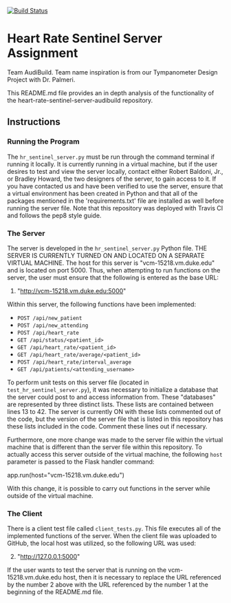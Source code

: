 [![Build Status](https://travis-ci.com/BME547-Summer2020/heart-rate-sentinel-server-audibuild.svg?token=sKsYGbJ1i9ydp1r9jhAy&branch=master)](https://travis-ci.com/BME547-Summer2020/heart-rate-sentinel-server-audibuild)

# Heart Rate Sentinel Server Assignment
Team AudiBuild. Team name inspiration is from our Tympanometer Design Project with Dr. Palmeri.

This README.md file provides an in depth analysis of the functionality of the heart-rate-sentinel-server-audibuild repository.

## Instructions

### Running the Program

The `hr_sentinel_server.py` must be run through the command terminal if running it locally. It is currently running in a virtual machine, but if the user desires to test and view the server locally, contact either Robert Baldoni, Jr., or Bradley Howard, the two designers of the server, to gain access to it. If you have contacted us and have been verified to use the server, ensure that a virtual environment has been created in Python and that all of the packages mentioned in the 'requirements.txt' file are installed as well before running the server file. Note that this repository was deployed with Travis CI and follows the pep8 style guide.

### The Server

The server is developed in the `hr_sentinel_server.py` Python file. THE SERVER IS CURRENTLY TURNED ON AND LOCATED ON A SEPARATE VIRTUAL MACHINE. The host for this server is "vcm-15218.vm.duke.edu" and is located on port 5000. Thus, when attempting to run functions on the server, the user must ensure that the following is entered as the base URL:

1. "http://vcm-15218.vm.duke.edu:5000"

Within this server, the following functions have been implemented:

+ `POST /api/new_patient`
+ `POST /api/new_attending`
+ `POST /api/heart_rate`
+ `GET /api/status/<patient_id>`
+ `GET /api/heart_rate/<patient_id>`
+ `GET /api/heart_rate/average/<patient_id>`
+ `POST /api/heart_rate/interval_average`
+ `GET /api/patients/<attending_username>`

To perform unit tests on this server file (located in `test_hr_sentinel_server.py`), it was necessary to initialize a database that the server could post to and access information from. These "databases" are represented by three distinct lists. These lists are contained between lines 13 to 42. The server is currently ON with these lists commented out of the code, but the version of the server file that is listed in this repository has these lists included in the code. Comment these lines out if necessary.

Furthermore, one more change was made to the server file within the virtual machine that is different than the server file within this repository. To actually access this server outside of the virtual machine, the following `host` parameter is passed to the Flask handler command:

app.run(host="vcm-15218.vm.duke.edu")

With this change, it is possible to carry out functions in the server while outside of the virtual machine.  

### The Client

There is a client test file called `client_tests.py`. This file executes all of the implemented functions of the server. When the client file was uploaded to GitHub, the local host was utilized, so the following URL was used:

2. "http://127.0.0.1:5000"

If the user wants to test the server that is running on the vcm-15218.vm.duke.edu host, then it is necessary to replace the URL referenced by the number 2 above with the URL referenced by the number 1 at the beginning of the README.md file. 
